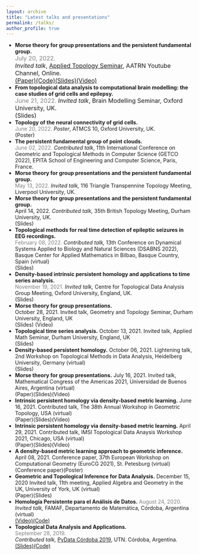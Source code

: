 ```yaml
---
layout: archive
title: "Latest talks and presentations"
permalink: /talks/
author_profile: true
---
```



<!--
  {% if site.talkmap_link == true %}

<p style="text-decoration:underline;"><a href="/talkmap.html">See a map of all the places I've given a talk!</a></p>

{% endif %}

{% for post in site.talks reversed %}
  {% include archive-single-talk.html %}
{% endfor %}
-->
<ul>
<li>
<b>Morse theory for group presentations and the persistent fundamental group.</b>
<br>
<span style="font-size: 16px">
<span style = "color: grey">July 20, 2022.</span>
<br>
<i>Invited talk</i>, <a href="https://www.aatrn.net">Applied Topology Seminar</a>, AATRN Youtube Channel, Online.
<br>
<a href="https://arxiv.org/abs/1912.00115">(Paper)</a ><a href="https://github.com/ximenafernandez/Finite-Topological-Spaces">(Code)</a><a href="https://ximenafernandez.github.io/reveal.js-presentations/slides/Morse_AATRN.html#/">(Slides)</a><a href=" https://www.youtube.com/watch?v=f62fRQdizAI">(Video)</a>
</span>
</li>

<li><b> From topological data analysis to computational brain modelling: the case studies of grid cells and epilepsy.</b>
<br>
<span style="font-size: 16px">
<span style = "color: grey">June 21, 2022.</span> <i>Invited talk</i>, Brain Modelling Seminar, Oxford University, UK.
<br>
(Slides)
</span>
</li>

<li> <b>Topology of the neural connectivity of grid cells.</b>
<br>
 <span style = "color: grey">June 20, 2022.</span>
 <i>Poster</i>, ATMCS 10, Oxford University, UK.
 <br>
(Poster)
</li>

<li> <b>The persistent fundamental group of point clouds.</b>
<br>
<span style = "color: grey">June 02, 2022.</span>
<i>Contributed talk</i>, 11th International Conference on Geometric and Topological Methods in Computer Science (GETCO 2022), EPITA School of Engineering and Computer Science, Paris, France.
<br>
</li>

<li> <b>Morse theory for group presentations and the persistent fundamental group.</b>
<br>
<span style = "color: grey">May 13, 2022.</span>
<i>Invited talk,</i> 116 Triangle Transpennine Topology Meeting, Liverpool University, UK.
</li>

<li> <b>Morse theory for group presentations and the persistent fundamental group.</b>
<br>
 April 14, 2022.
<i>Contributed talk,</i> 35th British Topology Meeting, Durham University, UK.
<br>
(Slides)
</li>

<li> <b>Topological methods for real time detection of epileptic seizures in EEG recordings.</b>
<br>
<span style = "color: grey">February 08, 2022.</span>
<i>Contributed talk,</i> 13th Conference on Dynamical Systems Applied to Biology and Natural Sciences (DSABNS 2022), Basque Center for Applied Mathematics in Bilbao, Basque Country, Spain (virtual)
<br>
(Slides)
</li>

<li><b>Density-based intrinsic persistent homology and applications to time series analysis.</b>
<br>
<span style = "color: grey">November 19, 2021.</span>
<i>Invited talk,</i> Centre for Topological Data Analysis Group Meeting, Oxford University, England, UK.
<br>
(Slides)
</li>

<li> <b>Morse theory for group presentations.</b>
<br>
 October 28, 2021.
Invited talk, Geometry and Topology Seminar, Durham University, England, UK
<br>
(Slides) (Video)
</li>

<li><b>Topological time series analysis.</b>
 October 13, 2021.
Invited talk, Applied Math Seminar, Durham University, England, UK
<br>
(Slides)
</li>

<li> <b>Density-based persistent homology.</b>
 October 06, 2021.
Lightening talk, 2nd Workshop on Topological Methods in Data Analysis, Heidelberg University, Germany (virtual)
<br>
(Slides)
</li>

<li> <b>Morse theory for group presentations.</b>
 July 16, 2021.
Invited talk, Mathematical Congress of the Americas 2021, Universidad de Buenos Aires, Argentina (virtual)
<br>
(Paper)(Slides)(Video)

<li><b>Intrinsic persistent homology via density-based metric learning.</b>
 June 16, 2021.
Contributed talk, The 38th Annual Workshop in Geometric Topology, USA (virtual)
<br>
(Paper)(Slides)(Video)
</li>

<li><b>Intrinsic persistent homology via density-based metric learning.</b>
 April 29, 2021.
Contributed talk, IMSI Topological Data Anaysis Workshop 2021, Chicago, USA (virtual)
<br>
(Paper)(Slides)(Video)
</li>

<li><b>A density-based metric learning approach to geometric inference.</b>
 April 08, 2021.
Conference paper, 37th European Workshop on Computational Geometry (EuroCG 2021), St. Petesburg (virtual)
<br>
(Conference paper)(Poster)
</li>

<li> <b>Geometric and Topological Inference for Data Analysis.</b>
 December 15, 2020
Invited talk, 11th meeting, Applied Algebra and Geometry in the UK, University of York, UK (virtual)
<br>
(Paper)(Slides)
</li>

<li> <b>Homología Persistente para el Análisis de Datos.</b>
<span style = "color: grey">August 24, 2020.</span>
<br>
<i>Invited talk,</i> FAMAF, Departamento de Matemática, Córdoba, Argentina (virtual)
<br>
<a href="https://www.youtube.com/watch?v=R6JQAH0gPsw">(Video)</a><a href="https://github.com/ximenafernandez/Persistent_Homology">(Code)</a>
</li>

<li> <b>Topological Data Analysis and Applications.</b>
<br>
<span style = "color: grey">September 28, 2019.</span>
<br>
<i>Contributed talk,</i> <a href="https://pydata.org/cordoba2019/">PyData Córdoba 2019</a>, UTN. Córdoba, Argentina.
<br>
<a href="https://github.com/ximenafernandez/PyData2019TDA/blob/master/PyData2019.pdf">(Slides)</a><a href="https://github.com/ximenafernandez/PyData2019TDA">(Code)</a>
</li>
</ul>
